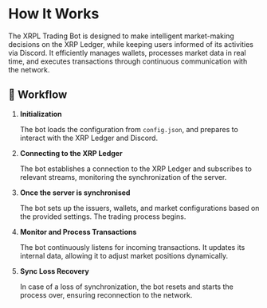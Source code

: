 # How It Works

The XRPL Trading Bot is designed to make intelligent market-making decisions on the XRP Ledger, while keeping users informed of its activities via Discord. It efficiently manages wallets, processes market data in real time, and executes transactions through continuous communication with the network.

## 🔄 Workflow

1. **Initialization**
  
   The bot loads the configuration from `config.json`, and prepares to interact with the XRP Ledger and Discord.

2. **Connecting to the XRP Ledger**

   The bot establishes a connection to the XRP Ledger and subscribes to relevant streams, monitoring the synchronization of the server.

3. **Once the server is synchronised**

   The bot sets up the issuers, wallets, and market configurations based on the provided settings. The trading process begins.

4. **Monitor and Process Transactions**

   The bot continuously listens for incoming transactions. It updates its internal data, allowing it to adjust market positions dynamically.

5. **Sync Loss Recovery**

   In case of a loss of synchronization, the bot resets and starts the process over, ensuring reconnection to the network.
